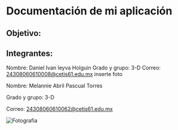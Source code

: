 # Documentación de mi aplicación
## Objetivo:


## Integrantes:
Nombre: Daniel Ivan leyva Holguin
Grado y grupo: 3-D
Correo: 24308060610008@cetis61.edu.mx
inserte foto 

Nombre: Melannie Abril Pascual Torres

Grado y grupo: 3-D

Correo: 24308060610062@cetis61.edu.mx

![Fotografia](https://github.com/user-attachments/assets/d5c4862c-cbf6-4e0a-8206-a033e8bb95cd)
